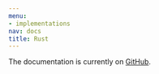 ```yaml
---
menu:
- implementations
nav: docs
title: Rust
---
```


The documentation is currently on [GitHub](https://github.com/acmcarther/cucumber).
